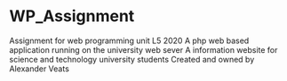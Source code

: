 # WP_Assignment
Assignment for web programming unit L5 2020
A php web based application running on the university web sever
A information website for science and technology university students
Created and owned by Alexander Veats